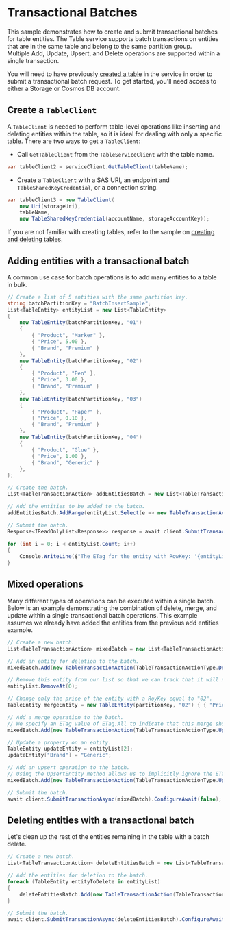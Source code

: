 # Transactional Batches

This sample demonstrates how to create and submit transactional batches for table entities.
The Table service supports batch transactions on entities that are in the same table and belong to the same partition group.\
Multiple Add, Update, Upsert, and Delete operations are supported within a single transaction.

You will need to have previously [created a table](https://github.com/Azure/azure-sdk-for-net/blob/main/sdk/tables/Azure.Data.Tables/samples/Sample1CreateDeleteTables.md) in the service in order to submit a transactional batch request.
To get started, you'll need access to either a Storage or Cosmos DB account.

## Create a `TableClient`

A `TableClient` is needed to perform table-level operations like inserting and deleting entities within the table, so it is ideal for dealing with only a specific table. There are two ways to get a `TableClient`:
- Call `GetTableClient` from the `TableServiceClient` with the table name.

```C# Snippet:TablesSample1GetTableClient
var tableClient2 = serviceClient.GetTableClient(tableName);
```

- Create a `TableClient` with a SAS URI, an endpoint and `TableSharedKeyCredential`, or a connection string.

```C# Snippet:TablesSample1CreateTableClient
var tableClient3 = new TableClient(
    new Uri(storageUri),
    tableName,
    new TableSharedKeyCredential(accountName, storageAccountKey));
```

If you are not familiar with creating tables, refer to the sample on [creating and deleting tables](https://github.com/Azure/azure-sdk-for-net/blob/main/sdk/tables/Azure.Data.Tables/samples/Sample1CreateDeleteTables.md).

## Adding entities with a transactional batch

A common use case for batch operations is to add many entities to a table in bulk.

```C# Snippet:BatchAdd
// Create a list of 5 entities with the same partition key.
string batchPartitionKey = "BatchInsertSample";
List<TableEntity> entityList = new List<TableEntity>
{
    new TableEntity(batchPartitionKey, "01")
    {
        { "Product", "Marker" },
        { "Price", 5.00 },
        { "Brand", "Premium" }
    },
    new TableEntity(batchPartitionKey, "02")
    {
        { "Product", "Pen" },
        { "Price", 3.00 },
        { "Brand", "Premium" }
    },
    new TableEntity(batchPartitionKey, "03")
    {
        { "Product", "Paper" },
        { "Price", 0.10 },
        { "Brand", "Premium" }
    },
    new TableEntity(batchPartitionKey, "04")
    {
        { "Product", "Glue" },
        { "Price", 1.00 },
        { "Brand", "Generic" }
    },
};

// Create the batch.
List<TableTransactionAction> addEntitiesBatch = new List<TableTransactionAction>();

// Add the entities to be added to the batch.
addEntitiesBatch.AddRange(entityList.Select(e => new TableTransactionAction(TableTransactionActionType.Add, e)));

// Submit the batch.
Response<IReadOnlyList<Response>> response = await client.SubmitTransactionAsync(addEntitiesBatch).ConfigureAwait(false);

for (int i = 0; i < entityList.Count; i++)
{
    Console.WriteLine($"The ETag for the entity with RowKey: '{entityList[i].RowKey}' is {response.Value[i].Headers.ETag}");
}
```

## Mixed operations

Many different types of operations can be executed within a single batch. Below is an example demonstrating the combination of delete, merge, and update within a single transactional batch operations.
This example assumes we already have added the entities from the previous add entities example.

```C# Snippet:BatchMixed
// Create a new batch.
List<TableTransactionAction> mixedBatch = new List<TableTransactionAction>();

// Add an entity for deletion to the batch.
mixedBatch.Add(new TableTransactionAction(TableTransactionActionType.Delete, entityList[0]));

// Remove this entity from our list so that we can track that it will no longer be in the table.
entityList.RemoveAt(0);

// Change only the price of the entity with a RoyKey equal to "02".
TableEntity mergeEntity = new TableEntity(partitionKey, "02") { { "Price", 3.50 }, };

// Add a merge operation to the batch.
// We specify an ETag value of ETag.All to indicate that this merge should be unconditional.
mixedBatch.Add(new TableTransactionAction(TableTransactionActionType.UpdateMerge, mergeEntity, ETag.All));

// Update a property on an entity.
TableEntity updateEntity = entityList[2];
updateEntity["Brand"] = "Generic";

// Add an upsert operation to the batch.
// Using the UpsertEntity method allows us to implicitly ignore the ETag value.
mixedBatch.Add(new TableTransactionAction(TableTransactionActionType.UpsertReplace, updateEntity));

// Submit the batch.
await client.SubmitTransactionAsync(mixedBatch).ConfigureAwait(false);
```

## Deleting entities with a transactional batch

Let's clean up the rest of the entities remaining in the table with a batch delete.

```C# Snippet:BatchDelete
// Create a new batch.
List<TableTransactionAction> deleteEntitiesBatch = new List<TableTransactionAction>();

// Add the entities for deletion to the batch.
foreach (TableEntity entityToDelete in entityList)
{
    deleteEntitiesBatch.Add(new TableTransactionAction(TableTransactionActionType.Delete, entityToDelete));
}

// Submit the batch.
await client.SubmitTransactionAsync(deleteEntitiesBatch).ConfigureAwait(false);
```
